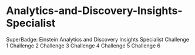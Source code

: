 # Analytics-and-Discovery-Insights-Specialist
SuperBadge: Einstein Analytics and Discovery Insights Specialist
Challenge 1
Challenge 2
Challenge 3
Challenge 4
Challenge 5
Challenge 6
